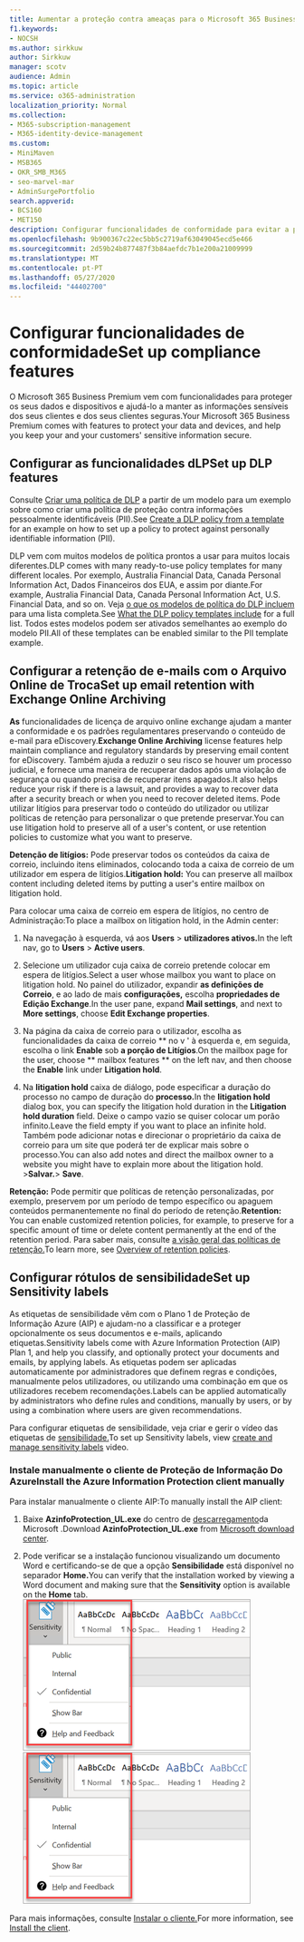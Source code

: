 ```yaml
---
title: Aumentar a proteção contra ameaças para o Microsoft 365 Business Premium
f1.keywords:
- NOCSH
ms.author: sirkkuw
author: Sirkkuw
manager: scotv
audience: Admin
ms.topic: article
ms.service: o365-administration
localization_priority: Normal
ms.collection:
- M365-subscription-management
- M365-identity-device-management
ms.custom:
- MiniMaven
- MSB365
- OKR_SMB_M365
- seo-marvel-mar
- AdminSurgePortfolio
search.appverid:
- BCS160
- MET150
description: Configurar funcionalidades de conformidade para evitar a perda de dados e ajudar a manter as informações sensíveis dos seus clientes e dos seus clientes seguras.
ms.openlocfilehash: 9b900367c22ec5bb5c2719af63049045ecd5e466
ms.sourcegitcommit: 2d59b24b877487f3b84aefdc7b1e200a21009999
ms.translationtype: MT
ms.contentlocale: pt-PT
ms.lasthandoff: 05/27/2020
ms.locfileid: "44402700"
---
```

# <a name="set-up-compliance-features"></a><span data-ttu-id="377fd-103">Configurar funcionalidades de conformidade</span><span class="sxs-lookup"><span data-stu-id="377fd-103">Set up compliance features</span></span>

<span data-ttu-id="377fd-104">O Microsoft 365 Business Premium vem com funcionalidades para proteger os seus dados e dispositivos e ajudá-lo a manter as informações sensíveis dos seus clientes e dos seus clientes seguras.</span><span class="sxs-lookup"><span data-stu-id="377fd-104">Your Microsoft 365 Business Premium comes with features to protect your data and devices, and help you keep your and your customers' sensitive information secure.</span></span>

## <a name="set-up-dlp-features"></a><span data-ttu-id="377fd-105">Configurar as funcionalidades dLP</span><span class="sxs-lookup"><span data-stu-id="377fd-105">Set up DLP features</span></span>

<span data-ttu-id="377fd-106">Consulte [Criar uma política de DLP](https://docs.microsoft.com/microsoft-365/compliance/create-a-dlp-policy-from-a-template) a partir de um modelo para um exemplo sobre como criar uma política de proteção contra informações pessoalmente identificáveis (PII).</span><span class="sxs-lookup"><span data-stu-id="377fd-106">See [Create a DLP policy from a template](https://docs.microsoft.com/microsoft-365/compliance/create-a-dlp-policy-from-a-template) for an example on how to set up a policy to protect against personally identifiable information (PII).</span></span> 
  
<span data-ttu-id="377fd-107">DLP vem com muitos modelos de política prontos a usar para muitos locais diferentes.</span><span class="sxs-lookup"><span data-stu-id="377fd-107">DLP comes with many ready-to-use policy templates for many different locales.</span></span> <span data-ttu-id="377fd-108">Por exemplo, Australia Financial Data, Canada Personal Information Act, Dados Financeiros dos EUA, e assim por diante.</span><span class="sxs-lookup"><span data-stu-id="377fd-108">For example, Australia Financial Data, Canada Personal Information Act, U.S. Financial Data, and so on.</span></span> <span data-ttu-id="377fd-109">Veja [o que os modelos de política do DLP incluem](https://docs.microsoft.com/microsoft-365/compliance/what-the-dlp-policy-templates-include) para uma lista completa.</span><span class="sxs-lookup"><span data-stu-id="377fd-109">See [What the DLP policy templates include](https://docs.microsoft.com/microsoft-365/compliance/what-the-dlp-policy-templates-include) for a full list.</span></span> <span data-ttu-id="377fd-110">Todos estes modelos podem ser ativados semelhantes ao exemplo do modelo PII.</span><span class="sxs-lookup"><span data-stu-id="377fd-110">All of these templates can be enabled similar to the PII template example.</span></span> 
  
## <a name="set-up-email-retention-with-exchange-online-archiving"></a><span data-ttu-id="377fd-111">Configurar a retenção de e-mails com o Arquivo Online de Troca</span><span class="sxs-lookup"><span data-stu-id="377fd-111">Set up email retention with Exchange Online Archiving</span></span>

 <span data-ttu-id="377fd-112">**As** funcionalidades de licença de arquivo online exchange ajudam a manter a conformidade e os padrões regulamentares preservando o conteúdo de e-mail para eDiscovery.</span><span class="sxs-lookup"><span data-stu-id="377fd-112">**Exchange Online Archiving** license features help maintain compliance and regulatory standards by preserving email content for eDiscovery.</span></span> <span data-ttu-id="377fd-113">Também ajuda a reduzir o seu risco se houver um processo judicial, e fornece uma maneira de recuperar dados após uma violação de segurança ou quando precisa de recuperar itens apagados.</span><span class="sxs-lookup"><span data-stu-id="377fd-113">It also helps reduce your risk if there is a lawsuit, and provides a way to recover data after a security breach or when you need to recover deleted items.</span></span> <span data-ttu-id="377fd-114">Pode utilizar litígios para preservar todo o conteúdo do utilizador ou utilizar políticas de retenção para personalizar o que pretende preservar.</span><span class="sxs-lookup"><span data-stu-id="377fd-114">You can use litigation hold to preserve all of a user's content, or use retention policies to customize what you want to preserve.</span></span>
  
<span data-ttu-id="377fd-115">**Detenção de litígios:** Pode preservar todos os conteúdos da caixa de correio, incluindo itens eliminados, colocando toda a caixa de correio de um utilizador em espera de litígios.</span><span class="sxs-lookup"><span data-stu-id="377fd-115">**Litigation hold:** You can preserve all mailbox content including deleted items by putting a user's entire mailbox on litigation hold.</span></span> 
    
<span data-ttu-id="377fd-116">Para colocar uma caixa de correio em espera de litígios, no centro de Administração:</span><span class="sxs-lookup"><span data-stu-id="377fd-116">To place a mailbox on litigation hold, in the Admin center:</span></span>
    
1. <span data-ttu-id="377fd-117">Na navegação à esquerda, vá aos **Users** \> **utilizadores ativos.**</span><span class="sxs-lookup"><span data-stu-id="377fd-117">In the left nav, go to **Users** \> **Active users**.</span></span>
    
2. <span data-ttu-id="377fd-118">Selecione um utilizador cuja caixa de correio pretende colocar em espera de litígios.</span><span class="sxs-lookup"><span data-stu-id="377fd-118">Select a user whose mailbox you want to place on litigation hold.</span></span> <span data-ttu-id="377fd-119">No painel do utilizador, expandir **as definições de Correio**, e ao lado de mais **configurações,** escolha **propriedades de Edição Exchange**.</span><span class="sxs-lookup"><span data-stu-id="377fd-119">In the user pane, expand **Mail settings**, and next to **More settings**, choose **Edit Exchange properties**.</span></span>
    
3. <span data-ttu-id="377fd-120">Na página da caixa de correio para o utilizador, escolha as funcionalidades da caixa de correio \*\* no v ' à esquerda e, em seguida, escolha o link **Enable** sob **a porção de Litígios**.</span><span class="sxs-lookup"><span data-stu-id="377fd-120">On the mailbox page for the user, choose \*\* mailbox features \*\* on the left nav, and then choose the **Enable** link under **Litigation hold**.</span></span>
    
4. <span data-ttu-id="377fd-121">Na **litigation hold** caixa de diálogo, pode especificar a duração do processo no campo de duração do **processo.**</span><span class="sxs-lookup"><span data-stu-id="377fd-121">In the **litigation hold** dialog box, you can specify the litigation hold duration in the **Litigation hold duration** field.</span></span> <span data-ttu-id="377fd-122">Deixe o campo vazio se quiser colocar um porão infinito.</span><span class="sxs-lookup"><span data-stu-id="377fd-122">Leave the field empty if you want to place an infinite hold.</span></span> <span data-ttu-id="377fd-123">Também pode adicionar notas e direcionar o proprietário da caixa de correio para um site que poderá ter de explicar mais sobre o processo.</span><span class="sxs-lookup"><span data-stu-id="377fd-123">You can also add notes and direct the mailbox owner to a website you might have to explain more about the litigation hold.</span></span> <span data-ttu-id="377fd-124">\>**Salvar.**</span><span class="sxs-lookup"><span data-stu-id="377fd-124">\> **Save**.</span></span>
    
<span data-ttu-id="377fd-125">**Retenção:** Pode permitir que políticas de retenção personalizadas, por exemplo, preservem por um período de tempo específico ou apaguem conteúdos permanentemente no final do período de retenção.</span><span class="sxs-lookup"><span data-stu-id="377fd-125">**Retention:** You can enable customized retention policies, for example, to preserve for a specific amount of time or delete content permanently at the end of the retention period.</span></span> <span data-ttu-id="377fd-126">Para saber mais, consulte [a visão geral das políticas de retenção.](https://docs.microsoft.com/microsoft-365/compliance/retention-policies)</span><span class="sxs-lookup"><span data-stu-id="377fd-126">To learn more, see [Overview of retention policies](https://docs.microsoft.com/microsoft-365/compliance/retention-policies).</span></span>

## <a name="set-up-sensitivity-labels"></a><span data-ttu-id="377fd-127">Configurar rótulos de sensibilidade</span><span class="sxs-lookup"><span data-stu-id="377fd-127">Set up Sensitivity labels</span></span>

<span data-ttu-id="377fd-128">As etiquetas de sensibilidade vêm com o Plano 1 de Proteção de Informação Azure (AIP) e ajudam-no a classificar e a proteger opcionalmente os seus documentos e e-mails, aplicando etiquetas.</span><span class="sxs-lookup"><span data-stu-id="377fd-128">Sensitivity labels come with Azure Information Protection (AIP) Plan 1, and help you classify, and optionally protect your documents and emails, by applying labels.</span></span> <span data-ttu-id="377fd-129">As etiquetas podem ser aplicadas automaticamente por administradores que definem regras e condições, manualmente pelos utilizadores, ou utilizando uma combinação em que os utilizadores recebem recomendações.</span><span class="sxs-lookup"><span data-stu-id="377fd-129">Labels can be applied automatically by administrators who define rules and conditions, manually by users, or by using a combination where users are given recommendations.</span></span>

<span data-ttu-id="377fd-130">Para configurar etiquetas de sensibilidade, veja criar e gerir o vídeo das etiquetas de [sensibilidade.](https://support.office.com/article/2fb96b54-7dd2-4f0c-ac8d-170790d4b8b9)</span><span class="sxs-lookup"><span data-stu-id="377fd-130">To set up Sensitivity labels, view [create and manage sensitivity labels](https://support.office.com/article/2fb96b54-7dd2-4f0c-ac8d-170790d4b8b9) video.</span></span>



### <a name="install-the-azure-information-protection-client-manually"></a><span data-ttu-id="377fd-131">Instale manualmente o cliente de Proteção de Informação Do Azure</span><span class="sxs-lookup"><span data-stu-id="377fd-131">Install the Azure Information Protection client manually</span></span>

<span data-ttu-id="377fd-132">Para instalar manualmente o cliente AIP:</span><span class="sxs-lookup"><span data-stu-id="377fd-132">To manually install the AIP client:</span></span>

1. <span data-ttu-id="377fd-133">Baixe **AzinfoProtection_UL.exe** do centro de [descarregamento](https://www.microsoft.com/download/details.aspx?id=53018)da Microsoft .</span><span class="sxs-lookup"><span data-stu-id="377fd-133">Download **AzinfoProtection_UL.exe** from [Microsoft download center](https://www.microsoft.com/download/details.aspx?id=53018).</span></span>
 
2. <span data-ttu-id="377fd-134">Pode verificar se a instalação funcionou visualizando um documento Word e certificando-se de que a opção **Sensibilidade** está disponível no separador **Home.**</span><span class="sxs-lookup"><span data-stu-id="377fd-134">You can verify that the installation worked by viewing a Word document and making sure that the **Sensitivity** option is available on the **Home** tab.</span></span>
<br/><span data-ttu-id="377fd-135">![A questão da proteção cai num documento word.](../media/word-sensitivity.png)</span><span class="sxs-lookup"><span data-stu-id="377fd-135">![Protection tab drop-down in a Word document.](../media/word-sensitivity.png)</span></span>

<span data-ttu-id="377fd-136">Para mais informações, consulte [Instalar o cliente.](https://docs.microsoft.com/azure/information-protection/infoprotect-tutorial-step3)</span><span class="sxs-lookup"><span data-stu-id="377fd-136">For more information, see [Install the client](https://docs.microsoft.com/azure/information-protection/infoprotect-tutorial-step3).</span></span>
